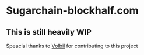 # Sugarchain-blockhalf.com
## This is still heavily WIP

Speacial thanks to [Volbil](https://github.com/volbil) for contributing to this project

